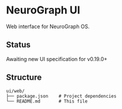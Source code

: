 # NeuroGraph UI

Web interface for NeuroGraph OS.

## Status

Awaiting new UI specification for v0.19.0+

## Structure

```
ui/web/
├── package.json    # Project dependencies
└── README.md       # This file
```
